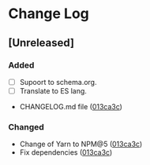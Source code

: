 # Change Log

## [Unreleased]
### Added
- [ ] Supoort to schema.org.
- [ ] Translate to ES lang.
- CHANGELOG.md file ([013ca3c][])

### Changed
- Change of Yarn to NPM@5 ([013ca3c][])
- Fix dependencies ([013ca3c][])

[013ca3c]: https://github.com/JonDotsoy/jondosoy-www/commit/013ca3c